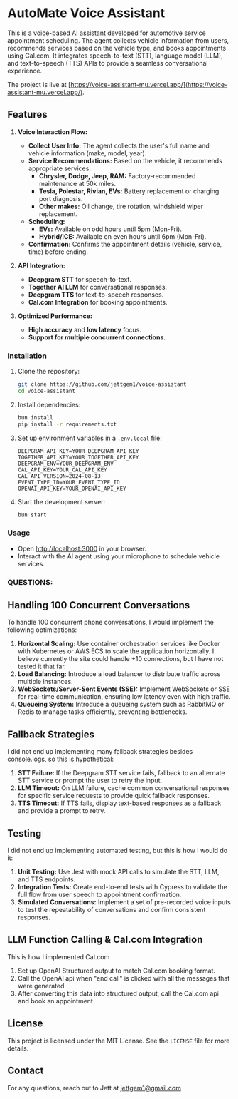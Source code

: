 # AutoMate Voice Assistant

This is a voice-based AI assistant developed for automotive service appointment scheduling. The agent collects vehicle information from users, recommends services based on the vehicle type, and books appointments using Cal.com. It integrates speech-to-text (STT), language model (LLM), and text-to-speech (TTS) APIs to provide a seamless conversational experience.

The project is live at [https://voice-assistant-mu.vercel.app/](https://voice-assistant-mu.vercel.app/).

## Features

1. **Voice Interaction Flow:**
   - **Collect User Info:** The agent collects the user's full name and vehicle information (make, model, year).
   - **Service Recommendations:** Based on the vehicle, it recommends appropriate services:
     - **Chrysler, Dodge, Jeep, RAM:** Factory-recommended maintenance at 50k miles.
     - **Tesla, Polestar, Rivian, EVs:** Battery replacement or charging port diagnosis.
     - **Other makes:** Oil change, tire rotation, windshield wiper replacement.
   - **Scheduling:** 
     - **EVs:** Available on odd hours until 5pm (Mon-Fri).
     - **Hybrid/ICE:** Available on even hours until 6pm (Mon-Fri).
   - **Confirmation:** Confirms the appointment details (vehicle, service, time) before ending.

2. **API Integration:**
   - **Deepgram STT** for speech-to-text.
   - **Together AI LLM** for conversational responses.
   - **Deepgram TTS** for text-to-speech responses.
   - **Cal.com Integration** for booking appointments.

3. **Optimized Performance:**
   - **High accuracy** and **low latency** focus.
   - **Support for multiple concurrent connections**.

### Installation

1. Clone the repository:
   ```bash
   git clone https://github.com/jettgem1/voice-assistant
   cd voice-assistant
   ```

2. Install dependencies:
   ```bash
   bun install
   pip install -r requirements.txt
   ```

3. Set up environment variables in a `.env.local` file:

   ```plaintext
   DEEPGRAM_API_KEY=YOUR_DEEPGRAM_API_KEY
   TOGETHER_API_KEY=YOUR_TOGETHER_API_KEY
   DEEPGRAM_ENV=YOUR_DEEPGRAM_ENV
   CAL_API_KEY=YOUR_CAL_API_KEY
   CAL_API_VERSION=2024-08-13
   EVENT_TYPE_ID=YOUR_EVENT_TYPE_ID
   OPENAI_API_KEY=YOUR_OPENAI_API_KEY
   ```

4. Start the development server:
   ```bash
   bun start
   ```
   
### Usage

- Open [http://localhost:3000](http://localhost:3000) in your browser.
- Interact with the AI agent using your microphone to schedule vehicle services.


### QUESTIONS:

## Handling 100 Concurrent Conversations

To handle 100 concurrent phone conversations, I would implement the following optimizations:
1. **Horizontal Scaling:** Use container orchestration services like Docker with Kubernetes or AWS ECS to scale the application horizontally. I believe currently the site could handle +10 connections, but I have not tested it that far.
2. **Load Balancing:** Introduce a load balancer to distribute traffic across multiple instances.
3. **WebSockets/Server-Sent Events (SSE):** Implement WebSockets or SSE for real-time communication, ensuring low latency even with high traffic.
4. **Queueing System:** Introduce a queueing system such as RabbitMQ or Redis to manage tasks efficiently, preventing bottlenecks.

## Fallback Strategies

I did not end up implementing many fallback strategies besides console.logs, so this is hypothetical:
1. **STT Failure:** If the Deepgram STT service fails, fallback to an alternate STT service or prompt the user to retry the input.
2. **LLM Timeout:** On LLM failure, cache common conversational responses for specific service requests to provide quick fallback responses.
3. **TTS Timeout:** If TTS fails, display text-based responses as a fallback and provide a prompt to retry.

## Testing

I did not end up implementing automated testing, but this is how I would do it:
1. **Unit Testing:** Use Jest with mock API calls to simulate the STT, LLM, and TTS endpoints.
2. **Integration Tests:** Create end-to-end tests with Cypress to validate the full flow from user speech to appointment confirmation.
3. **Simulated Conversations:** Implement a set of pre-recorded voice inputs to test the repeatability of conversations and confirm consistent responses.

## LLM Function Calling & Cal.com Integration

This is how I implemented Cal.com
1. Set up OpenAI Structured output to match Cal.com booking format.
2. Call the OpenAI api when "end call" is clicked with all the messages that were generated
3. After converting this data into structured output, call the Cal.com api and book an appointment

## License

This project is licensed under the MIT License. See the `LICENSE` file for more details.

## Contact

For any questions, reach out to Jett at jettgem1@gmail.com

